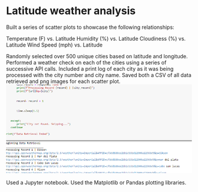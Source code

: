 # Latitude weather analysis
Built a series of scatter plots to showcase the following relationships:

Temperature (F) vs. Latitude
Humidity (%) vs. Latitude
Cloudiness (%) vs. Latitude
Wind Speed (mph) vs. Latitude

Randomly selected over 500 unique cities based on latitude and longitude.
Performed a weather check on each of the cities using a series of successive API calls.
Included a print log of each city as it was being processed with the city number and city name.
Saved both a CSV of all data retrieved and png images for each scatter plot.
![notebook](weather.PNG)

Used a Jupyter notebook.
Used the Matplotlib or Pandas plotting libraries.
